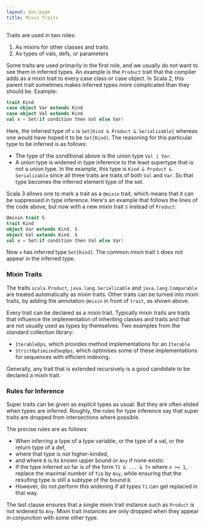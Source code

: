 ```yaml
---
layout: doc-page
title: Mixin Traits
---
```


Traits are used in two roles:

 1. As mixins for other classes and traits
 2. As types of vals, defs, or parameters

Some traits are used primarily in the first role, and we usually do not want to see them in inferred types. An example is the `Product` trait that the compiler
adds as a mixin trait to every case class or case object. In Scala 2, this parent trait sometimes makes inferred types more complicated than they should be. Example:
```scala
trait Kind
case object Var extends Kind
case object Val extends Kind
val x = Set(if condition then Val else Var)
```
Here, the inferred type of `x` is `Set[Kind & Product & Serializable]` whereas one would have hoped it to be `Set[Kind]`. The reasoning for this particular type to be inferred is as follows:

 - The type of the conditional above is the union type `Val | Var`.
 - A union type is widened in type inference to the least supertype that is
   not a union type. In the example, this type is `Kind & Product & Serializable` since all three traits are traits of both `Val` and `Var`.
   So that type becomes the inferred element type of the set.

Scala 3 allows one to mark a trait as a `@mixin` trait, which means that it can be suppressed in type inference. Here's an example that follows the lines of the
code above, but now with a new mixin trait `S` instead of `Product`:
```scala
@mixin trait S
trait Kind
object Var extends Kind, S
object Val extends Kind, S
val x = Set(if condition then Val else Var)
```
Now `x` has inferred type `Set[Kind]`. The common mixin trait `S` does not
appear in the inferred type.

### Mixin Traits

The traits `scala.Product`, `java.lang.Serializable` and `java.lang.Comparable`
are treated automatically as mixin traits. Other traits can be turned into mixin traits, by adding the annotation `@mixin` in front of `trait`, as shown above.

Every trait can be declared as a mixin trait. Typically mixin traits are traits that influence the implementation of inheriting classes and traits and that are not usually used as types by themselves. Two examples from the
standard collection library:

 - `IterableOps`, which provides method implementations for an `Iterable`
 - `StrictOptimizedSeqOps`, which optimises some of these implementations for
   sequences with efficient indexing.

Generally, any trait that is extended recursively is a good candidate to be
declared a mixin trait.

### Rules for Inference

Super traits can be given as explicit types as usual. But they are often elided when types are inferred. Roughly, the rules for type inference say that super traits are dropped from intersections where possible.

The precise rules are as follows:

 - When inferring a type of a type variable, or the type of a val, or the return type of a def,
 - where that type is not higher-kinded,
 - and where `B` is its known upper bound or `Any` if none exists:
 - If the type inferred so far is of the form `T1 & ... & Tn` where
   `n >= 1`, replace the maximal number of `Ti`s  by `Any`, while ensuring that
   the resulting type is still a subtype of the bound `B`.
 - However, do not perform this widening if all types `Ti` can get replaced in that way.

The last clause ensures that a single mixin trait instance such as `Product` is not widened to `Any`. Mixin trait instances are only dropped when they appear in conjunction with some other type.

